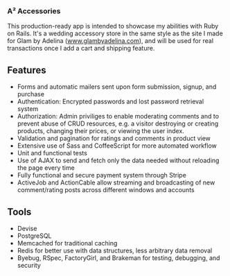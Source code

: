 ### A² Accessories

This production-ready app is intended to showcase my abilities with Ruby on Rails. It's a wedding accessory store in the same style as the site I made for Glam by Adelina (www.glambyadelina.com), and will be used for real transactions once I add a cart and shipping feature.

## Features

* Forms and automatic mailers sent upon form submission, signup, and purchase
* Authentication: Encrypted passwords and lost password retrieval system
* Authorization: Admin priviliges to enable moderating comments and to prevent abuse of CRUD resources, 
  e.g. a visitor destroying or creating products, changing their prices, or viewing the user index.
* Validation and pagination for ratings and comments in product view
* Extensive use of Sass and CoffeeScript for more automated workflow
* Unit and functional tests
* Use of AJAX to send and fetch only the data needed without reloading the page every time 
* Fully functional and secure payment system through Stripe
* ActiveJob and ActionCable allow streaming and broadcasting of new comment/rating posts across different windows and accounts

## Tools

* Devise
* PostgreSQL
* Memcached for traditional caching  
* Redis for better use with data structures, less arbitrary data removal
* Byebug, RSpec, FactoryGirl, and Brakeman for testing, debugging, and security
